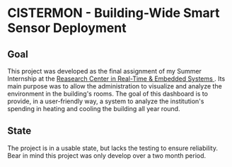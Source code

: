 # CISTERMON - Building-Wide Smart Sensor Deployment

## Goal

This project was developed as the final assignment of my Summer Internship at the [Reasearch Center in Real-Time & Embedded Systems ](https://www.cister.isep.ipp.pt/). Its main purpose was to allow the administration to visualize and analyze the environment in the building's rooms.
The goal of this dashboard is to provide, in a user-friendly way, a system to analyze the institution's spending in heating and cooling the building all year round. 

## State

The project is in a usable state, but lacks the testing to ensure reliability. Bear in mind this project was only develop over a two month period.

